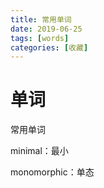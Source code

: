 ```yaml
---
title: 常用单词
date: 2019-06-25
tags: [words]
categories: [收藏]
---
```


# 单词
常用单词
<!--more-->

minimal：最小

monomorphic：单态